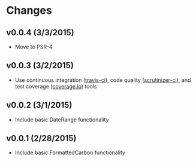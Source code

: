 Changes
========

## v0.0.4 (3/3/2015)

* Move to PSR-4


## v0.0.3 (3/2/2015)

* Use continuous integration ([travis-ci](https://travis-ci.org/kumuwai/date-range)), code quality ([scrutinizer-ci](https://scrutinizer-ci.com/g/kumuwai/date-range)), and test coverage ([coverage.io](https://coveralls.io/r/kumuwai/date-range)) tools


## v0.0.2 (3/1/2015)

* Include basic DateRange functionality


## v0.0.1 (2/28/2015)

* Include basic FormattedCarbon functionality

